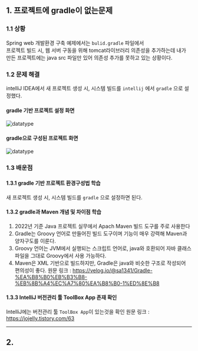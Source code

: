 ## 1. 프로젝트에 gradle이 없는문제

### 1.1 상황
Spring web 개발환경 구축 예제에서는 `bulid.gradle` 파일에서\
프로젝트 빌드 시, 웹 서버 구동을 위해 tomcat라이브러리 의존성을 추가하는데
내가 만든 프로젝트에는 java src 파일만 있어 의존성 추가를 못하고 있는 상황이다.

### 1.2 문제 해결
intelliJ IDEA에서 새 프로젝트 생성 시, 시스템 빌드를 ` intellij ` 에서 ` gradle ` 으로 설정했다.

#### gradle 기반 프로젝트 설정 화면
![datatype](https://drive.google.com/file/d/1q-KsceOIXQOLVesNKiepDAkt0bbDWzCH/view?usp=share_link)

#### gradle으로 구성된 프로젝트 화면
![datatype](https://drive.google.com/file/d/1vWQN7BHZzjJn_iJS1V9GBDBSBHRZCpwC/view?usp=share_link)

### 1.3 배운점

#### 1.3.1 gradle 기반 프로젝트 환경구성법 학습
새 프로젝트 생성 시, 시스템 빌드를 ` gradle ` 으로 설정하면 된다.

#### 1.3.2 gradle과 Maven 개념 및 차이점 학습
1. 2022년 기준 Java 프로젝트 실무에서 Apach Maven 빌드 도구를 주로 사용한다 
2. Gradle는 Groovy 언어로 만들어진 빌드 도구이며 기능이 매우 강력해 Maven과 양자구도를 이룬다.
3. Groovy 언어는 JVM에서 실행되는 스크립트 언어로, java와 호환되어 자바 클래스 파일을 그대로 Groovy에서 사용 가능하다.
4. Maven은 XML 기반으로 빌드하지만, Gradle은 java와 비슷한 구조로 작성되어 편의성이 좋다.
원문 링크 : https://velog.io/@sa1341/Gradle-%EA%B8%B0%EB%B3%B8-%EB%8B%A4%EC%A7%80%EA%B8%B0-1%ED%8E%B8

#### 1.3.3 IntelliJ 버전관리 툴 ToolBox App 존재 확인
IntelliJ에는 버전관리 툴 ` ToolBox App `이 있는것을 확인
원문 링크 : https://jojelly.tistory.com/63

***

## 2. 